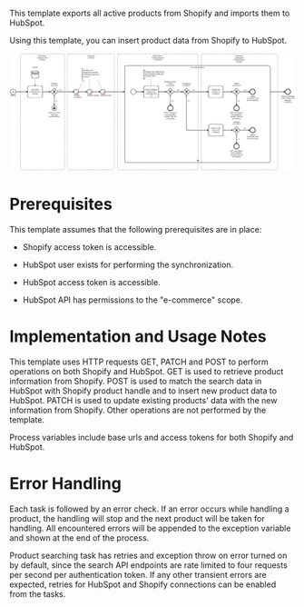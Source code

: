 This template exports all active products from Shopify and imports them to HubSpot.

Using this template, you can insert product data from Shopify to HubSpot.

![Template](assets/Shopify_to_HubSpot_-_Products.svg)

# Prerequisites

This template assumes that the following prerequisites are in place:

- Shopify access token is accessible.

- HubSpot user exists for performing the synchronization.

- HubSpot access token is accessible.

- HubSpot API has permissions to the "e-commerce" scope.

# Implementation and Usage Notes

This template uses HTTP requests GET, PATCH and POST to perform operations on both Shopify and HubSpot. GET is used to retrieve product information from Shopify. POST is used to match the search data in HubSpot with Shopify product handle and to insert new product data to HubSpot. PATCH is used to update existing products' data with the new information from Shopify.
Other operations are not performed by the template.

Process variables include base urls and access tokens for both Shopify and HubSpot.

# Error Handling

Each task is followed by an error check. If an error occurs while handling a product, the handling will stop and the next product will be taken for handling. All encountered errors will be appended to the exception variable and shown at the end of the process.

Product searching task has retries and exception throw on error turned on by default, since the search API endpoints are rate limited to four requests per second per authentication token. If any other transient errors are expected, retries for HubSpot and Shopify connections can be enabled from the tasks.
